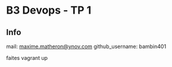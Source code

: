 # B3 Devops - TP 1
## Info
mail: maxime.matheron@ynov.com
github_username: bambin401


faites vagrant up

